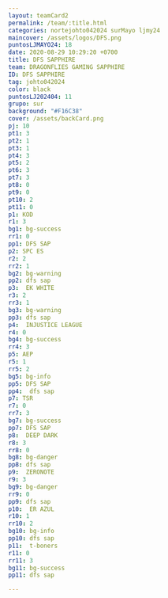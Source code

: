 ```yaml
---
layout: teamCard2
permalink: /team/:title.html
categories: nortejohto042024 surMayo ljmy24
maincover: /assets/logos/DFS.png
puntosLJMAYO24: 18
date: 2020-08-29 10:29:20 +0700
title: DFS SAPPHIRE
team: DRAGONFLIES GAMING SAPPHIRE
ID: DFS SAPPHIRE
tag: johto042024
color: black
puntosLJ202404: 11
grupo: sur
background: "#F16C38"
cover: /assets/backCard.png
pj: 10
pt1: 3
pt2: 1
pt3: 1
pt4: 3
pt5: 2
pt6: 3
pt7: 3
pt8: 0
pt9: 0
pt10: 2
pt11: 0
p1: KOD
r1: 3
bg1: bg-success
rr1: 0
pp1: DFS SAP
p2: SPC ES
r2: 2
rr2: 1
bg2: bg-warning
pp2: dfs sap
p3:  EK WHITE
r3: 2
rr3: 1
bg3: bg-warning
pp3: dfs sap
p4:  INJUSTICE LEAGUE
r4: 0
bg4: bg-success
rr4: 3
p5: AEP
r5: 1
rr5: 2
bg5: bg-info
pp5: DFS SAP
pp4:  dfs sap
p7: TSR
r7: 0
rr7: 3
bg7: bg-success
pp7: DFS SAP
p8:  DEEP DARK
r8: 3
rr8: 0
bg8: bg-danger
pp8: dfs sap
p9:  ZERONOTE
r9: 3
bg9: bg-danger
rr9: 0
pp9: dfs sap
p10:  ER AZUL
r10: 1
rr10: 2
bg10: bg-info
pp10: dfs sap
p11:  t-boners
r11: 0
rr11: 3
bg11: bg-success
pp11: dfs sap

---
```

